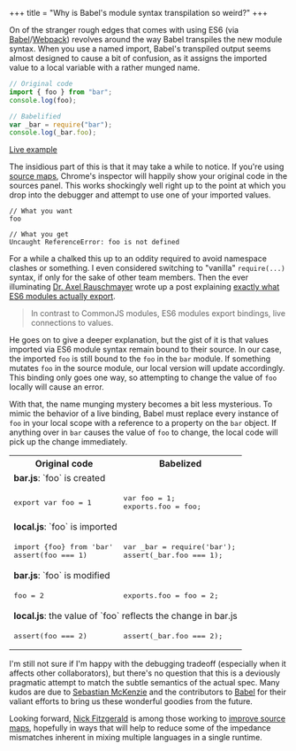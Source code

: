 +++
title = "Why is Babel's module syntax transpilation so weird?"
+++

On of the stranger rough edges that comes with using ES6 (via [Babel](http://babeljs.io)/[Webpack](http://webpack.github.io)) revolves around the way Babel transpiles the new module syntax. When you use a named import, Babel's transpiled output seems almost designed to cause a bit of confusion, as it assigns the imported value to a local variable with a rather munged name.

```js
// Original code
import { foo } from "bar";
console.log(foo);

// Babelified
var _bar = require("bar");
console.log(_bar.foo);
```

<!-- more -->

<a href="https://babeljs.io/repl/#?code=import%20%7Bfoo%7D%20from%20'bar'%0Aconsole.log(foo)">Live example</a>

The insidious part of this is that it may take a while to notice. If you're using [source maps](http://www.html5rocks.com/en/tutorials/developertools/sourcemaps/), Chrome's inspector will happily show your original code in the sources panel. This works shockingly well right up to the point at which you drop into the debugger and attempt to use one of your imported values.

```
// What you want
foo

// What you get
Uncaught ReferenceError: foo is not defined
```

For a while a chalked this up to an oddity required to avoid namespace clashes or something. I even considered switching to "vanilla" `require(...)` syntax, if only for the sake of other team members. Then the ever illuminating [Dr. Axel Rauschmayer](http://www.2ality.com/) wrote up a post explaining [exactly what ES6 modules actually export](http://www.2ality.com/2015/07/es6-module-exports.html).

> In contrast to CommonJS modules, ES6 modules export bindings, live connections to values.

He goes on to give a deeper explanation, but the gist of it is that values imported via ES6 module syntax remain bound to their source. In our case, the imported `foo` is still bound to the `foo` in the `bar` module. If something mutates `foo` in the source module, our local version will update accordingly. This binding only goes one way, so attempting to change the value of `foo` locally will cause an error.

With that, the name munging mystery becomes a bit less mysterious. To mimic the behavior of a live binding, Babel must replace every instance of `foo` in your local scope with a reference to a property on the `bar` object. If anything over in `bar` causes the value of `foo` to change, the local code will pick up the change immediately.

<table>
  <tr>
    <th>Original code</th>
    <th>Babelized</th>
  </tr>

  <tr><td colspan="2"><b>bar.js</b>: `foo` is created</td></tr>
  <tr><td class="highlight-inline"><pre>
export var foo = 1</pre>
  </td>
  <td class="highlight-inline"><pre>
var foo = 1;
exports.foo = foo;</pre>
  </td></tr>

  <tr><td colspan="2"><b>local.js</b>: `foo` is imported</td></tr>
  <tr><td class="highlight-inline"><pre>
import {foo} from 'bar'
assert(foo === 1)</pre>
  </td>
  <td class="highlight-inline"><pre>
var _bar = require('bar');
assert(_bar.foo === 1);</pre>
  </td></tr>

  <tr><td colspan="2"><b>bar.js</b>: `foo` is modified</td></tr>
  <tr><td class="highlight-inline"><pre>
foo = 2</pre>
  </td>
  <td class="highlight-inline"><pre>
exports.foo = foo = 2;</pre>
  </td></tr>

  <tr><td colspan="2"><b>local.js</b>: the value of `foo` reflects the change in bar.js</td></tr>
  <tr><td class="highlight-inline"><pre>
assert(foo === 2)</pre>
  </td>
  <td class="highlight-inline"><pre>
assert(_bar.foo === 2);</pre>
  </td></tr>
</table>

I'm still not sure if I'm happy with the debugging tradeoff (especially when it affects other collaborators), but there's no question that this is a deviously pragmatic attempt to match the subtle semantics of the actual spec. Many kudos are due to [Sebastian McKenzie](https://twitter.com/sebmck) and the contributors to [Babel](https://github.com/babel/babel) for their valiant efforts to bring us these wonderful goodies from the future.

Looking forward, [Nick Fitzgerald](http://fitzgeraldnick.com/) is among those working to [improve source maps](http://fitzgeraldnick.com/weblog/63/), hopefully in ways that will help to reduce some of the impedance mismatches inherent in mixing multiple languages in a single runtime.
